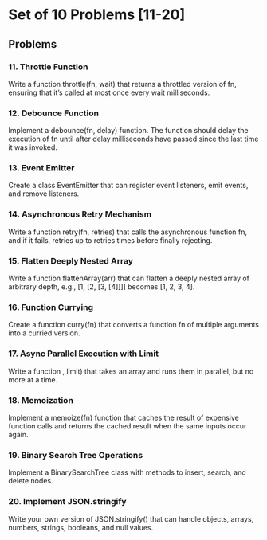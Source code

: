 # Set of 10 Problems [11-20]

## Problems

### 11. Throttle Function

Write a function throttle(fn, wait) that returns a throttled version of fn, ensuring that it’s called at most once every wait milliseconds.

### 12. Debounce Function

Implement a debounce(fn, delay) function. The function should delay the execution of fn until after delay milliseconds have passed since the last time it was invoked.

### 13. Event Emitter

Create a class EventEmitter that can register event listeners, emit events, and remove listeners.

### 14. Asynchronous Retry Mechanism

Write a function retry(fn, retries) that calls the asynchronous function fn, and if it fails, retries up to retries times before finally rejecting.

### 15. Flatten Deeply Nested Array

Write a function flattenArray(arr) that can flatten a deeply nested array of arbitrary depth, e.g., [1, [2, [3, [4]]]] becomes [1, 2, 3, 4].

### 16. Function Currying

Create a function curry(fn) that converts a function fn of multiple arguments into a curried version.

### 17. Async Parallel Execution with Limit

Write a function , limit) that takes an array and runs them in parallel, but no more at a time.

### 18. Memoization

Implement a memoize(fn) function that caches the result of expensive function calls and returns the cached result when the same inputs occur again.

### 19. Binary Search Tree Operations

Implement a BinarySearchTree class with methods to insert, search, and delete nodes.

### 20. Implement JSON.stringify

Write your own version of JSON.stringify() that can handle objects, arrays, numbers, strings, booleans, and null values.
